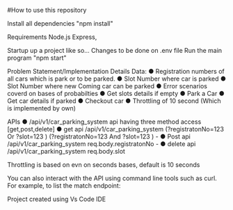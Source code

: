  #How to use this repository

Install all dependencies  "npm install"

Requirements
Node.js Express,

Startup up a project like so...
Changes to be done on .env file
Run the main program "npm start"


Problem Statement/Implementation Details
Data:
● Registration numbers of all cars which is park or to be parked.
● Slot Number where car is parked
● Slot Number where new Coming car can be parked
● Error scenarios coverd on bases of probabilties
● Get slots details if empty
● Park a Car
● Get car details if parked
● Checkout car
● Throttling of 10 second (Which is implemented by own)

APIs
● /api/v1/car_parking_system    api having three method access [get,post,delete]
● get api  /api/v1/car_parking_system   (?registratonNo=123 Or ?slot=123 ) (?registratonNo=123 And ?slot=123 )        - 
● Post api  /api/v1/car_parking_system   req.body.registratonNo         - 
● delete api  /api/v1/car_parking_system   req.body.slot

Throttling is based on evn on seconds bases, default is 10 seconds  





You can also interact with the API using command line tools such as curl. For example, to list the match endpoint:

Project created using Vs Code IDE
